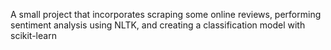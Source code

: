 A small project that incorporates scraping some online reviews, performing sentiment analysis using NLTK, and creating a classification model with scikit-learn

